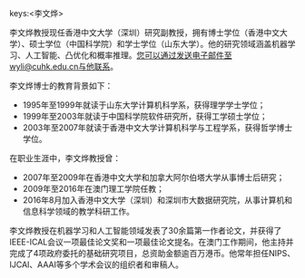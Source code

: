 keys:<李文烨>


李文烨教授现任香港中文大学（深圳）研究副教授，拥有博士学位（香港中文大学）、硕士学位（中国科学院）和学士学位（山东大学）。他的研究领域涵盖机器学习、人工智能、凸优化和概率推理。您可以通过发送电子邮件至wyli@cuhk.edu.cn与他联系。

李文烨博士的教育背景如下：

- 1995年至1999年就读于山东大学计算机科学系，获得理学学士学位；
- 1999年至2003年就读于中国科学院软件研究所，获得工学硕士学位；
- 2003年至2007年就读于香港中文大学计算机科学与工程学系，获得哲学博士学位。

在职业生涯中，李文烨教授曾：

- 2007年至2009年在香港中文大学和加拿大阿尔伯塔大学从事博士后研究；
- 2009年至2016年在澳门理工学院任教；
- 2016年8月加入香港中文大学（深圳）和深圳市大数据研究院，从事计算机和信息科学领域的教学科研工作。

李文烨教授在机器学习和人工智能领域发表了30余篇第一作者论文，并获得了IEEE-ICAL会议一项最佳论文奖和一项最佳论文提名。在澳门工作期间，他主持并完成了4项政府委托的基础研究项目，总资助金额逾百万港币。他常年担任NIPS、IJCAI、AAAI等多个学术会议的组织者和审稿人。
